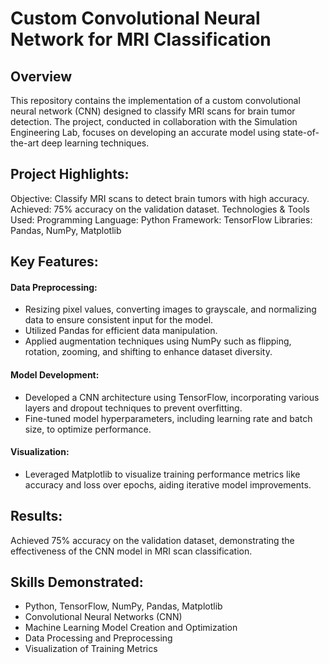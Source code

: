 # Custom Convolutional Neural Network for MRI Classification

## Overview
This repository contains the implementation of a custom convolutional neural network (CNN) designed to classify MRI scans for brain tumor detection. The project, conducted in collaboration with the Simulation Engineering Lab, focuses on developing an accurate model using state-of-the-art deep learning techniques.

## Project Highlights:
Objective: Classify MRI scans to detect brain tumors with high accuracy.
Achieved: 75% accuracy on the validation dataset.
Technologies & Tools Used:
Programming Language: Python
Framework: TensorFlow
Libraries: Pandas, NumPy, Matplotlib

## Key Features:
#### Data Preprocessing:
* Resizing pixel values, converting images to grayscale, and normalizing data to ensure consistent input for the model.
* Utilized Pandas for efficient data manipulation.
* Applied augmentation techniques using NumPy such as flipping, rotation, zooming, and shifting to enhance dataset diversity.

#### Model Development:
* Developed a CNN architecture using TensorFlow, incorporating various layers and dropout techniques to prevent overfitting.
* Fine-tuned model hyperparameters, including learning rate and batch size, to optimize performance.

#### Visualization:
* Leveraged Matplotlib to visualize training performance metrics like accuracy and loss over epochs, aiding iterative model improvements.


## Results:
Achieved 75% accuracy on the validation dataset, demonstrating the effectiveness of the CNN model in MRI scan classification.


## Skills Demonstrated:
* Python, TensorFlow, NumPy, Pandas, Matplotlib
* Convolutional Neural Networks (CNN)
* Machine Learning Model Creation and Optimization
* Data Processing and Preprocessing
* Visualization of Training Metrics
